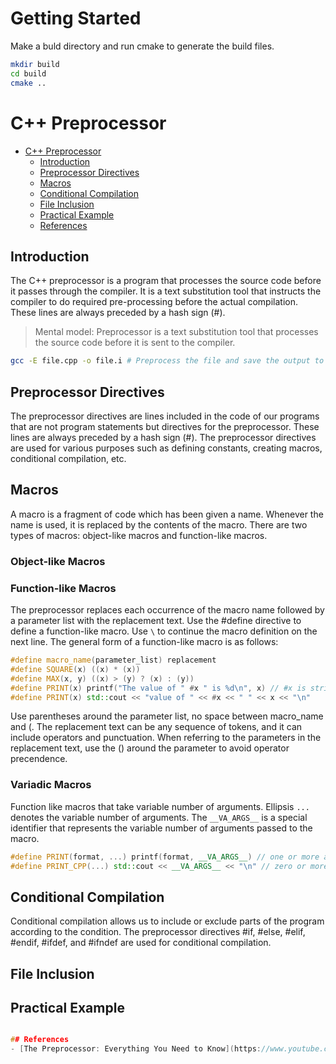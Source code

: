 # Getting Started

Make a buld directory and run cmake to generate the build files.

```BASH
mkdir build
cd build
cmake ..
```

# C++ Preprocessor

- [C++ Preprocessor](#c-preprocessor)
  - [Introduction](#introduction)
  - [Preprocessor Directives](#preprocessor-directives)
  - [Macros](#macros)
  - [Conditional Compilation](#conditional-compilation)
  - [File Inclusion](#file-inclusion)
  - [Practical Example](#practical-example)
  - [References](#references)

## Introduction

The C++ preprocessor is a program that processes the source code before it passes through the compiler.
It is a text substitution tool that instructs the compiler to do required pre-processing before the actual compilation.
These lines are always preceded by a hash sign (#).

> Mental model: Preprocessor is a text substitution tool that processes the source code before it is sent to the compiler.

```BASH
gcc -E file.cpp -o file.i # Preprocess the file and save the output to file.i
```

## Preprocessor Directives

The preprocessor directives are lines included in the code of our programs that are not program statements but directives for the preprocessor.
These lines are always preceded by a hash sign (#). The preprocessor directives are used for various purposes such as defining constants, creating macros, conditional compilation, etc.

## Macros

A macro is a fragment of code which has been given a name. Whenever the name is used, it is replaced by the contents of the macro.
There are two types of macros: object-like macros and function-like macros.

### Object-like Macros

### Function-like Macros

The preprocessor replaces each occurrence of the macro name followed by a parameter list with the replacement text.
Use the #define directive to define a function-like macro. Use `\` to continue the macro definition on the next line.
The general form of a function-like macro is as follows:

```C++
#define macro_name(parameter_list) replacement
#define SQUARE(x) ((x) * (x))
#define MAX(x, y) ((x) > (y) ? (x) : (y))
#define PRINT(x) printf("The value of " #x " is %d\n", x) // #x is stringizing operator converts variable name x to string
#define PRINT(x) std::cout << "value of " << #x << " " << x << "\n"
```

Use parentheses around the parameter list, no space between macro_name and (.
The replacement text can be any sequence of tokens, and it can include operators and punctuation.
When referring to the parameters in the replacement text, use the () around the parameter to avoid operator precendence.

### Variadic Macros

Function like macros that take variable number of arguments.
Ellipsis `...` denotes the variable number of arguments.
The `__VA_ARGS__` is a special identifier that represents the variable number of arguments passed to the macro.

```C++
#define PRINT(format, ...) printf(format, __VA_ARGS__) // one or more arguments
#define PRINT_CPP(...) std::cout << __VA_ARGS__ << "\n" // zero or more arguments
```

## Conditional Compilation

Conditional compilation allows us to include or exclude parts of the program according to the condition. The preprocessor directives #if, #else, #elif, #endif, #ifdef, and #ifndef are used for conditional compilation.

## File Inclusion

## Practical Example

```C++

## References
- [The Preprocessor: Everything You Need to Know](https://www.youtube.com/watch?v=6KNdGnUiRBM)
```
